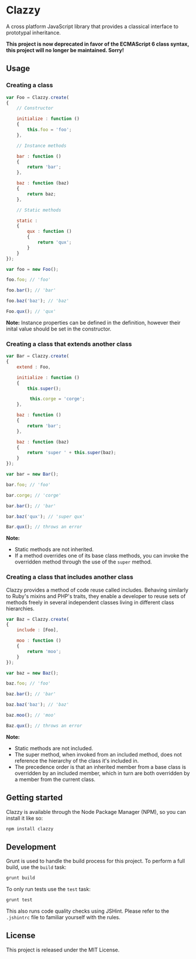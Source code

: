 # Clazzy

A cross platform JavaScript library that provides a classical interface to prototypal inheritance.

**This project is now deprecated in favor of the ECMAScript 6 class syntax, this project will no longer be maintained. Sorry!**

## Usage

### Creating a class

``` js
var Foo = Clazzy.create(
{
	// Constructor

	initialize : function ()
	{
		this.foo = 'foo';
	},

	// Instance methods

	bar : function ()
	{
		return 'bar';
	},

	baz : function (baz)
	{
		return baz;
	},

	// Static methods

	static :
	{
		qux : function ()
		{
			return 'qux';
		}
	}
});

var foo = new Foo();

foo.foo; // 'foo'

foo.bar(); // 'bar'

foo.baz('baz'); // 'baz'

Foo.qux(); // 'qux'
```

**Note:** Instance properties can be defined in the definition, however their inital value should be set in the constructor.

### Creating a class that extends another class

``` js
var Bar = Clazzy.create(
{
	extend : Foo,

	initialize : function ()
	{
		this.super();

		 this.corge = 'corge';
	},

	baz : function ()
	{
		return 'bar';
	},

	baz : function (baz)
	{
		return 'super ' + this.super(baz);
	}
});

var bar = new Bar();

bar.foo; // 'foo'

bar.corge; // 'corge'

bar.bar(); // 'bar'

bar.baz('qux'); // 'super qux'

Bar.qux(); // throws an error
```

**Note:**

* Static methods are not inherited.
* If a method overrides one of its base class methods, you can invoke the overridden method through the use of the `super` method.

### Creating a class that includes another class

Clazzy provides a method of code reuse called includes. Behaving similarly to Ruby's mixins and PHP's traits, they enable a developer to reuse sets of methods freely in several independent classes living in different class hierarchies.

``` js
var Baz = Clazzy.create(
{
	include : [Foo],

	moo : function ()
	{
		return 'moo';
	}
});

var baz = new Baz();

baz.foo; // 'foo'

baz.bar(); // 'bar'

baz.baz('baz'); // 'baz'

baz.moo(); // 'moo'

Baz.qux(); // throws an error
```

**Note:**

* Static methods are not included.
* The super method, when invoked from an included method, does not reference the hierarchy of the class it's included in.
* The precedence order is that an inherited member from a base class is overridden by an included member, which in turn are both overridden by a member from the current class.

## Getting started

Clazzy is available through the Node Package Manager (NPM), so you can install it like so:

``` sh
npm install clazzy
```

## Development

Grunt is used to handle the build process for this project. To perform a full build, use the `build` task:

``` sh
grunt build
```

To only run tests use the `test` task:

``` sh
grunt test
```

This also runs code quality checks using JSHint. Please refer to the `.jshintrc` file to familiar yourself with the rules.

## License

This project is released under the MIT License.
